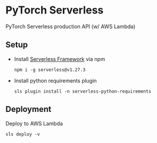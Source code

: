 # PyTorch Serverless
PyTorch Serverless production API (w/ AWS Lambda)

## Setup
 - Install [Serverless Framework](https://serverless.com/) via npm
    ```
    npm i -g serverless@v1.27.3
    ```
 - Install python requirements plugin
    ```
    sls plugin install -n serverless-python-requirements
    ```

## Deployment
Deploy to AWS Lambda
```
sls deploy -v
```
